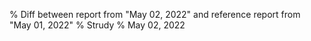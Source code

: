 % Diff between report from "May 02, 2022" and reference report from "May 01, 2022"
% Strudy
% May 02, 2022



